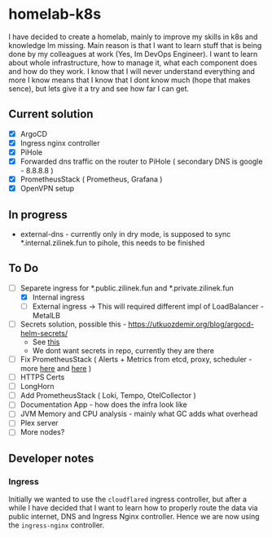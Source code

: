 # homelab-k8s
I have decided to create a homelab, mainly to improve my skills in k8s and knowledge Im missing. Main reason is that I want to learn stuff that is being done by my colleagues at work (Yes, Im DevOps Engineer). I want to learn about whole infrastructure, how to manage it, what each component does and how do they work. I know that I will never understand everything and more I know means that I know that I dont know much (hope that makes sence), but lets give it a try and see how far I can get.

## Current solution 

- [x] ArgoCD
- [x] Ingress nginx controller
- [x] PiHole
- [x] Forwarded dns traffic on the router to PiHole ( secondary DNS is google - 8.8.8.8 )
- [x] PrometheusStack ( Prometheus, Grafana )
- [x] OpenVPN setup 

## In progress
- external-dns - currently only in dry mode, is supposed to sync *.internal.zilinek.fun to pihole, this needs to be finished

## To Do
- [ ] Separete ingress for *.public.zilinek.fun and *.private.zilinek.fun
  - [x] Internal ingress
  - [ ] External ingress -> This will required different impl of LoadBalancer - MetalLB
- [ ] Secrets solution, possible this - https://utkuozdemir.org/blog/argocd-helm-secrets/
   - See [this](https://docs.k3s.io/cli/secrets-encrypt)
   - We dont want secrets in repo, currently they are there
- [ ] Fix PrometheusStack ( Alerts + Metrics from etcd, proxy, scheduler - more [here](https://github.com/k3s-io/k3s/issues/6207) and [here](https://github.com/k3s-io/k3s/issues/3619) ) 
- [ ] HTTPS Certs
- [ ] LongHorn
- [ ] Add PrometheusStack ( Loki, Tempo, OtelCollector )
- [ ] Documentation App - how does the infra look like
- [ ] JVM Memory and CPU analysis - mainly what GC adds what overhead
- [ ] Plex server
- [ ] More nodes?

## Developer notes

### Ingress
Initially we wanted to use the `cloudflared` ingress controller, but after a while I have decided that I want to learn how to properly route the data via public internet, DNS and Ingress Nginx controller. Hence we are now using the `ingress-nginx` controller.
